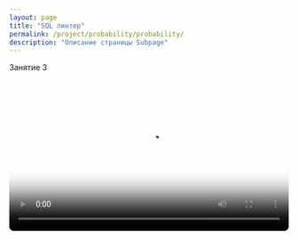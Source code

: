 ```yaml
---
layout: page
title: "SQL линтер"
permalink: /project/probability/probability/
description: "Описание страницы Subpage"
---
```


Занятие 3

<video width="100%" controls poster="/path/to/poster.jpg" style="border-radius: 8px; margin: 20px 0;">
  <source src="https://disk.yandex.ru/d/HSzUHScWr8P6tg/GMT20250915-165624_Recording_1920x1080.mp4" type="video/mp4">
</video>